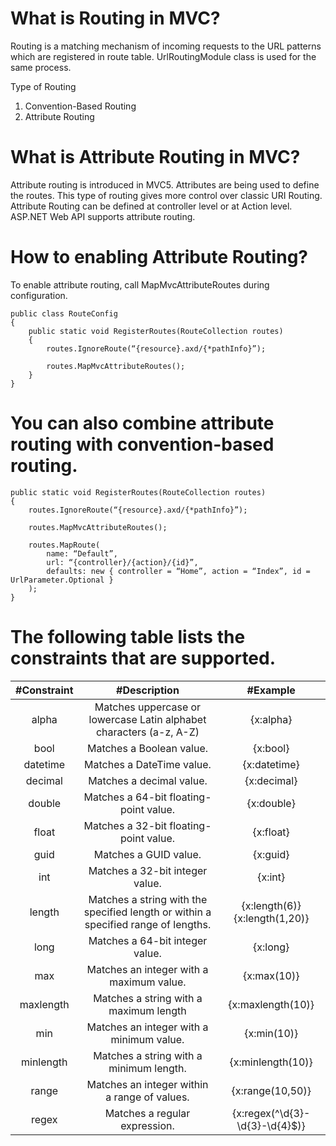 # What is Routing in MVC? 

Routing is a matching mechanism of incoming requests to the URL patterns which are registered in route table. UrlRoutingModule class is used for the same process.

Type of Routing 

1. Convention-Based Routing 
2. Attribute Routing 

# What is Attribute Routing in MVC?

Attribute routing is introduced in MVC5. Attributes are being used to define the routes. This type of routing gives more control over classic URI Routing. Attribute Routing can be defined at controller level or at Action level. ASP.NET Web API supports attribute routing.

# How to enabling Attribute Routing?

To enable attribute routing, call MapMvcAttributeRoutes during configuration.

```
public class RouteConfig
{
    public static void RegisterRoutes(RouteCollection routes)
    {
        routes.IgnoreRoute(“{resource}.axd/{*pathInfo}”);
 
        routes.MapMvcAttributeRoutes();
    }
}
```

# You can also combine attribute routing with convention-based routing.

```
public static void RegisterRoutes(RouteCollection routes)
{
    routes.IgnoreRoute(“{resource}.axd/{*pathInfo}”);
 
    routes.MapMvcAttributeRoutes();
 
    routes.MapRoute(
        name: “Default”,
        url: “{controller}/{action}/{id}”,
        defaults: new { controller = “Home”, action = “Index”, id = UrlParameter.Optional }
    );
}
```

# The following table lists the constraints that are supported.

| #Constraint	| #Description	 | #Example |
| :---:   | :-: | :-: |
| alpha	| Matches uppercase or lowercase Latin alphabet characters (a-z, A-Z)| {x:alpha}|	
|bool|	Matches a Boolean value.|{x:bool}|
|datetime|Matches a DateTime value.|{x:datetime}|
|decimal|Matches a decimal value.|{x:decimal}|
|double|Matches a 64-bit floating-point value.|{x:double}|
|float|Matches a 32-bit floating-point value.|{x:float}|
|guid|Matches a GUID value.|{x:guid}|
|int|Matches a 32-bit integer value.|{x:int}|
|length|Matches a string with the specified length or within a specified range of lengths.|{x:length(6)} {x:length(1,20)}|
|long|Matches a 64-bit integer value.|{x:long}|
|max|Matches an integer with a maximum value.|{x:max(10)}|
|maxlength|Matches a string with a maximum length|{x:maxlength(10)}|
|min|Matches an integer with a minimum value.|{x:min(10)}|
|minlength|Matches a string with a minimum length.|{x:minlength(10)}|
|range|Matches an integer within a range of values.|{x:range(10,50)}|
|regex|	Matches a regular expression.|{x:regex(^\d{3}-\d{3}-\d{4}$)}|


